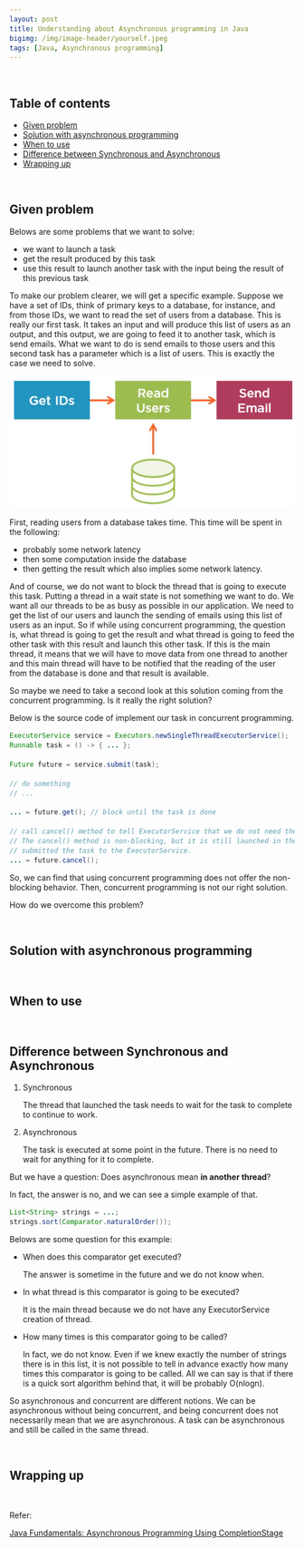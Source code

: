 ```yaml
---
layout: post
title: Understanding about Asynchronous programming in Java
bigimg: /img/image-header/yourself.jpeg
tags: [Java, Asynchronous programming]
---
```





<br>

## Table of contents
- [Given problem](#given-problem)
- [Solution with asynchronous programming](#solution-with-asynchronous-programming)
- [When to use](#when-to-use)
- [Difference between Synchronous and Asynchronous](#difference-between-synchronous-and-asynchronous)
- [Wrapping up](#wrapping-up)


<br>

## Given problem

Belows are some problems that we want to solve:
- we want to launch a task
- get the result produced by this task
- use this result to launch another task with the input being the result of this previous task

To make our problem clearer, we will get a specific example. Suppose we have a set of IDs, think of primary keys to a database, for instance, and from those IDs, we want to read the set of users from a database. This is really our first task. It takes an input and will produce this list of users as an output, and this output, we are going to feed it to another task, which is send emails. What we want to do is send emails to those users and this second task has a parameter which is a list of users. This is exactly the case we need to solve.

![](../img/asynchronous-programming/given-problem/given-problem.png)

First, reading users from a database takes time. This time will be spent in the following:
- probably some network latency
- then some computation inside the database
- then getting the result which also implies some network latency.

And of course, we do not want to block the thread that is going to execute this task. Putting a thread in a wait state is not something we want to do. We want all our threads to be as busy as possible in our application. We need to get the list of our users and launch the sending of emails using this list of users as an input. So if while using concurrent programming, the question is, what thread is going to get the result and what thread is going to feed the other task with this result and launch this other task. If this is the main thread, it means that we will have to move data from one thread to another and this main thread will have to be notified that the reading of the user from the database is done and that result is available.

So maybe we need to take a second look at this solution coming from the concurrent programming. Is it really the right solution?

Below is the source code of implement our task in concurrent programming.

```java
ExecutorService service = Executors.newSingleThreadExecutorService();
Runnable task = () -> { ... };

Future future = service.submit(task);

// do something
// ...

... = future.get(); // block until the task is done

// call cancel() method to tell ExecutorService that we do not need the result anymore
// The cancel() method is non-blocking, but it is still launched in the main thread, the thread that created and 
// submitted the task to the ExecutorService.
... = future.cancel(); 
```

So, we can find that using concurrent programming does not offer the non-blocking behavior. Then, concurrent programming is not our right solution.

How do we overcome this problem?

<br>

## Solution with asynchronous programming






<br>

## When to use





<br>

## Difference between Synchronous and Asynchronous

1. Synchronous

    The thread that launched the task needs to wait for the task to complete to continue to work. 

2. Asynchronous

    The task is executed at some point in the future. There is no need to wait for anything for it to complete.

But we have a question: Does asynchronous mean **in another thread**?

In fact, the answer is no, and we can see a simple example of that.

```java
List<String> strings = ...;
strings.sort(Comparator.naturalOrder());
```

Belows are some question for this example:
- When does this comparator get executed?

    The answer is sometime in the future and we do not know when.

- In what thread is this comparator is going to be executed?

    It is the main thread because we do not have any ExecutorService creation of thread.

- How many times is this comparator going to be called?

    In fact, we do not know. Even if we knew exactly the number of strings there is in this list, it is not possible to tell in advance exactly how many times this comparator is going to be called. All we can say is that if there is a quick sort algorithm behind that, it will be probably O(nlogn).

So asynchronous and concurrent are different notions. We can be asynchronous without being concurrent, and being concurrent does not necessarily mean that we are asynchronous. A task can be asynchronous and still be called in the same thread.

<br>

## Wrapping up




<br>

Refer:

[Java Fundamentals: Asynchronous Programming Using CompletionStage](https://app.pluralsight.com/library/courses/java-fundamentals-asynchronous-programming-completionstage/table-of-contents)